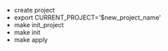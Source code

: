 - create project
- export CURRENT_PROJECT='$new_project_name'
- make init_project
- make init
- make apply
